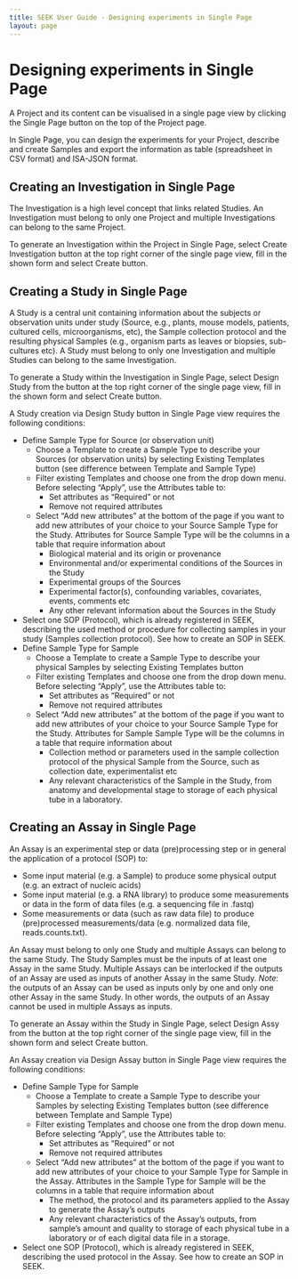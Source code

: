 ```yaml
---
title: SEEK User Guide - Designing experiments in Single Page
layout: page
---
```


# Designing experiments in Single Page
A Project and its content can be visualised in a single page view by clicking the Single Page button on the top of the Project page.

In Single Page, you can design the experiments for your Project, describe and create Samples and export the information as table (spreadsheet in CSV format) and ISA-JSON format.

## Creating an Investigation in Single Page
The Investigation is a high level concept that links related Studies. An Investigation must belong to only one Project and multiple Investigations can belong to the same Project.

To generate an Investigation within the Project in Single Page, select Create Investigation button at the top right corner of the single page view, fill in the shown form and select Create button.

## Creating a Study in Single Page
A Study is a central unit containing information about the subjects or observation units under study (Source, e.g., plants, mouse models, patients, cultured cells, microorganisms, etc), the Sample collection protocol and the resulting physical Samples (e.g., organism parts as leaves or biopsies, sub-cultures etc). A Study must belong to only one Investigation and multiple Studies can belong to the same Investigation.

To generate a Study within the Investigation in Single Page, select Design Study from the button at the top right corner of the single page view, fill in the shown form and select Create button.

A Study creation via Design Study button in Single Page view requires the following conditions:
* Define Sample Type for Source (or observation unit)
  * Choose a Template to create a Sample Type to describe your Sources (or observation units) by selecting Existing Templates button (see difference between Template and Sample Type)
  * Filter existing Templates and choose one from the drop down menu. Before selecting “Apply”, use the Attributes table to:
    * Set attributes as “Required” or not
    * Remove not required attributes
  * Select “Add new attributes” at the bottom of the page if you want to add new attributes of your choice to your Source Sample Type for the Study. Attributes for Source Sample Type will be the columns in a table that require information about
    * Biological material and its origin or provenance
    * Environmental and/or experimental conditions of the Sources in the Study
    * Experimental groups of the Sources
    * Experimental factor(s), confounding variables, covariates, events, comments etc
    * Any other relevant information about the Sources in the Study
* Select one SOP (Protocol), which is already registered in SEEK, describing the used method or procedure for collecting samples in your study (Samples collection protocol). See how to create an SOP in SEEK.
* Define Sample Type for Sample
  * Choose a Template to create a Sample Type to describe your physical Samples by selecting Existing Templates button
  * Filter existing Templates and choose one from the drop down menu. Before selecting “Apply”, use the Attributes table to:
    * Set attributes as “Required” or not
    * Remove not required attributes
  * Select “Add new attributes” at the bottom of the page if you want to add new attributes of your choice to your Source Sample Type for the Study. Attributes for Sample Sample Type will be the columns in a table that require information about
    * Collection method or parameters used in the sample collection protocol of the physical Sample from the Source, such as collection date, experimentalist etc
    * Any relevant characteristics of the Sample in the Study, from anatomy and developmental stage to storage of each physical tube in a laboratory.

## Creating an Assay in Single Page
An Assay is an experimental step or data (pre)processing step or in general the application of a protocol (SOP) to:
* Some input material (e.g. a Sample) to produce some physical output (e.g. an extract of nucleic acids)
* Some input material (e.g. a RNA library) to produce some measurements or data in the form of data files (e.g. a sequencing file in .fastq)
* Some measurements or data (such as raw data file) to produce (pre)processed measurements/data (e.g. normalized data file, reads.counts.txt).

An Assay must belong to only one Study and multiple Assays can belong to the same Study. The Study Samples must be the inputs of at least one Assay in the same Study. Multiple Assays can be interlocked if the outputs of an Assay are used as inputs of another Assay in the same Study. 
*Note*: the outputs of an Assay can be used as inputs only by one and only one other Assay in the same Study. In other words, the outputs of an Assay cannot be used in multiple Assays as inputs.

To generate an Assay within the Study in Single Page, select Design Assy from the button at the top right corner of the single page view, fill in the shown form and select Create button.

An Assay creation via Design Assay button in Single Page view requires the following conditions:
* Define Sample Type for Sample
  * Choose a Template to create a Sample Type to describe your Samples by selecting Existing Templates button (see difference between Template and Sample Type)
  * Filter existing Templates and choose one from the drop down menu. Before selecting “Apply”, use the Attributes table to:
    * Set attributes as “Required” or not
    * Remove not required attributes
  * Select “Add new attributes” at the bottom of the page if you want to add new attributes of your choice to your Sample Type for Sample in the Assay. Attributes in the Sample Type for Sample will be the columns in a table that require information about
    * The method, the protocol and its parameters applied to the Assay to generate the Assay’s outputs
    * Any relevant characteristics of the Assay’s outputs, from sample’s amount and quality to storage of each physical tube in a laboratory or of each digital data file in a storage.
* Select one SOP (Protocol), which is already registered in SEEK, describing the used  protocol in the Assay. See how to create an SOP in SEEK.
